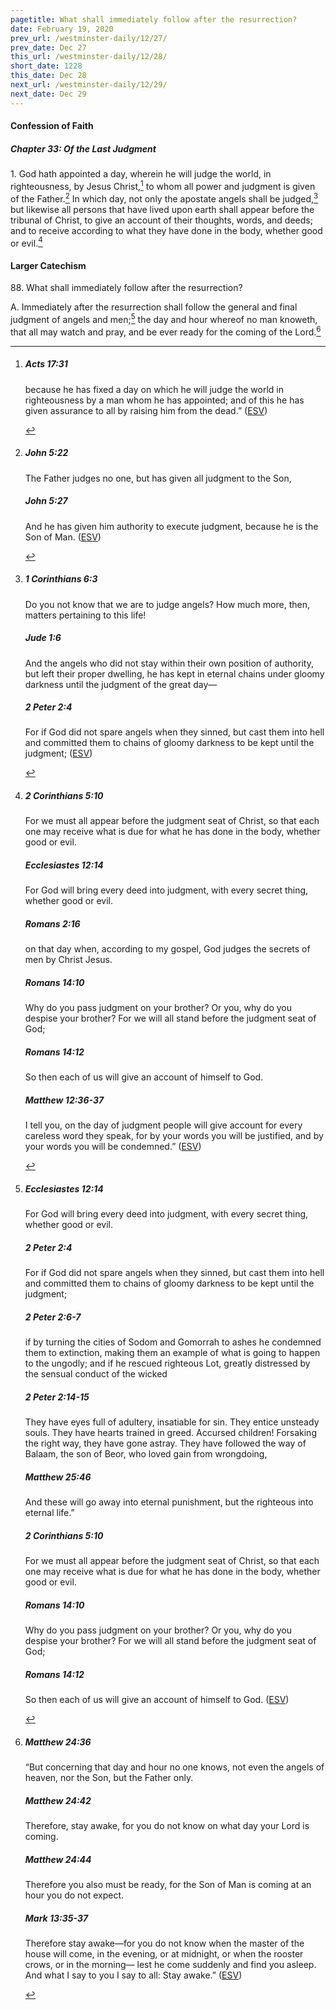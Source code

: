 ```yaml
---
pagetitle: What shall immediately follow after the resurrection?
date: February 19, 2020
prev_url: /westminster-daily/12/27/
prev_date: Dec 27
this_url: /westminster-daily/12/28/
short_date: 1228
this_date: Dec 28
next_url: /westminster-daily/12/29/
next_date: Dec 29
---
```


#### Confession of Faith

##### Chapter 33: Of the Last Judgment

1\. God hath appointed a day, wherein he will judge the world, in righteousness, by Jesus Christ,[^fnref:wcf1] to whom all power and judgment is given of the Father.[^fnref:wcf2] In which day, not only the apostate angels shall be judged,[^fnref:wcf3] but likewise all persons that have lived upon earth shall appear before the tribunal of Christ, to give an account of their thoughts, words, and deeds; and to receive according to what they have done in the body, whether good or evil.[^fnref:wcf4]

[^fnref:wcf1]: <div class="esv"><h5>Acts 17:31</h5> <div class="esv-text"><p id="p44017031.01-1">because he has fixed a day on which he will judge the world in righteousness by a man whom he has appointed; and of this he has given assurance to all by raising him from the dead.&#8221;  (<a href="http://www.esv.org" class="copyright">ESV</a>)</p> </div> </div>

[^fnref:wcf2]: <div class="esv"><h5>John 5:22</h5> <div class="esv-text"><p id="p43005022.01-1"><span class="woc">The Father judges no one, but has given all judgment to the Son,</span></p> </div><h5>John 5:27</h5> <div class="esv-text"><p id="p43005027.01-2"><span class="woc">And he has given him authority to execute judgment, because he is the Son of Man.</span>  (<a href="http://www.esv.org" class="copyright">ESV</a>)</p> </div> </div>

[^fnref:wcf3]: <div class="esv"><h5>1 Corinthians 6:3</h5> <div class="esv-text"><p id="p46006003.01-1">Do you not know that we are to judge angels? How much more, then, matters pertaining to this life!</p> </div><h5>Jude 1:6</h5> <div class="esv-text"><p id="p65001006.01-2">And the angels who did not stay within their own position of authority, but left their proper dwelling, he has kept in eternal chains under gloomy darkness until the judgment of the great day&#8212;</p> </div><h5>2 Peter 2:4</h5> <div class="esv-text"><p id="p61002004.01-3">For if God did not spare angels when they sinned, but cast them into hell and committed them to chains of gloomy darkness to be kept until the judgment;  (<a href="http://www.esv.org" class="copyright">ESV</a>)</p> </div> </div>

[^fnref:wcf4]: <div class="esv"><h5>2 Corinthians 5:10</h5> <div class="esv-text"><p id="p47005010.01-1">For we must all appear before the judgment seat of Christ, so that each one may receive what is due for what he has done in the body, whether good or evil.</p> </div><h5>Ecclesiastes 12:14</h5> <div class="esv-text"><p id="p21012014.01-2">For God will bring every deed into judgment, with every secret thing, whether good or evil.</p> </div><h5>Romans 2:16</h5> <div class="esv-text"><p id="p45002016.01-3">on that day when, according to my gospel, God judges the secrets of men by Christ Jesus.</p> </div><h5>Romans 14:10</h5> <div class="esv-text"><p id="p45014010.01-4">Why do you pass judgment on your brother? Or you, why do you despise your brother? For we will all stand before the judgment seat of God;</p> </div><h5>Romans 14:12</h5> <div class="esv-text"><p class="same-paragraph" id="p45014012.01-5">So then each of us will give an account of himself to God.</p> </div><h5>Matthew 12:36-37</h5> <div class="esv-text"><p id="p40012036.01-6"><span class="woc">I tell you, on the day of judgment people will give account for every careless word they speak,</span> <span class="woc">for by your words you will be justified, and by your words you will be condemned.&#8221;</span>  (<a href="http://www.esv.org" class="copyright">ESV</a>)</p> </div> </div>


#### Larger Catechism

88\. What shall immediately follow after the resurrection?

A. Immediately after the resurrection shall follow the general and final judgment of angels and men;[^fnref:wlc1] the day and hour whereof no man knoweth, that all may watch and pray, and be ever ready for the coming of the Lord.[^fnref:wlc2]


[^fnref:wlc1]: <div class="esv"><h5>Ecclesiastes 12:14</h5> <div class="esv-text"><p id="p21012014.01-1">For God will bring every deed into judgment, with every secret thing, whether good or evil.</p> </div><h5>2 Peter 2:4</h5> <div class="esv-text"><p id="p61002004.01-2">For if God did not spare angels when they sinned, but cast them into hell and committed them to chains of gloomy darkness to be kept until the judgment;</p> </div><h5>2 Peter 2:6-7</h5> <div class="esv-text"><p id="p61002006.01-3">if by turning the cities of Sodom and Gomorrah to ashes he condemned them to extinction, making them an example of what is going to happen to the ungodly; and if he rescued righteous Lot, greatly distressed by the sensual conduct of the wicked</p> </div><h5>2 Peter 2:14-15</h5> <div class="esv-text"><p id="p61002014.01-4">They have eyes full of adultery, insatiable for sin. They entice unsteady souls. They have hearts trained in greed. Accursed children! Forsaking the right way, they have gone astray. They have followed the way of Balaam, the son of Beor, who loved gain from wrongdoing,</p> </div><h5>Matthew 25:46</h5> <div class="esv-text"><p id="p40025046.01-5"><span class="woc">And these will go away into eternal punishment, but the righteous into eternal life.&#8221;</span></p> </div><h5>2 Corinthians 5:10</h5> <div class="esv-text"><p id="p47005010.01-6">For we must all appear before the judgment seat of Christ, so that each one may receive what is due for what he has done in the body, whether good or evil.</p> </div><h5>Romans 14:10</h5> <div class="esv-text"><p id="p45014010.01-7">Why do you pass judgment on your brother? Or you, why do you despise your brother? For we will all stand before the judgment seat of God;</p> </div><h5>Romans 14:12</h5> <div class="esv-text"><p class="same-paragraph" id="p45014012.01-8">So then each of us will give an account of himself to God.  (<a href="http://www.esv.org" class="copyright">ESV</a>)</p> </div> </div>

[^fnref:wlc2]: <div class="esv"><h5>Matthew 24:36</h5> <div class="esv-text"> <p id="p40024036.08-1"><span class="woc">&#8220;But concerning that day and hour no one knows, not even the angels of heaven, nor the Son, but the Father only.</span></p> </div><h5>Matthew 24:42</h5> <div class="esv-text"><p id="p40024042.01-2"><span class="woc">Therefore, stay awake, for you do not know on what day your Lord is coming.</span></p> </div><h5>Matthew 24:44</h5> <div class="esv-text"><p id="p40024044.01-3"><span class="woc">Therefore you also must be ready, for the Son of Man is coming at an hour you do not expect.</span></p> </div><h5>Mark 13:35-37</h5> <div class="esv-text"><p id="p41013035.01-4"><span class="woc">Therefore stay awake&#8212;for you do not know when the master of the house will come, in the evening, or at midnight, or when the rooster crows, or in the morning&#8212;</span> <span class="woc">lest he come suddenly and find you asleep.</span> <span class="woc">And what I say to you I say to all: Stay awake.&#8221;</span>  (<a href="http://www.esv.org" class="copyright">ESV</a>)</p> </div> </div>


